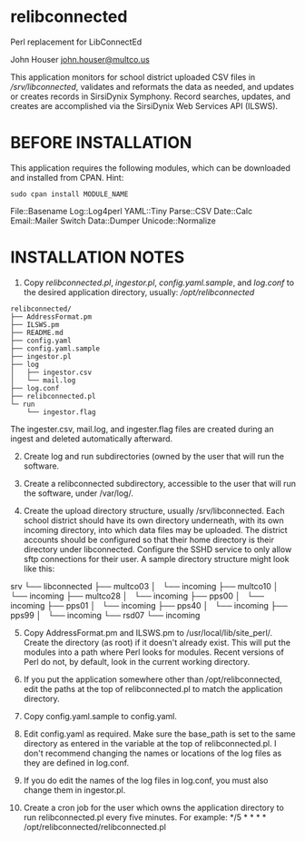 # relibconnected
Perl replacement for LibConnectEd

John Houser
john.houser@multco.us

This application monitors for school district uploaded CSV files in 
*/srv/libconnected*, validates and reformats the data as needed, and updates or 
creates records in SirsiDynix Symphony. Record searches, updates, and creates 
are accomplished via the SirsiDynix Web Services API (ILSWS).

# BEFORE INSTALLATION

This application requires the following modules, which can be downloaded and
installed from CPAN. Hint: 
```
sudo cpan install MODULE_NAME
```

File::Basename
Log::Log4perl
YAML::Tiny
Parse::CSV
Date::Calc
Email::Mailer
Switch
Data::Dumper
Unicode::Normalize

# INSTALLATION NOTES

1. Copy *relibconnected.pl*, *ingestor.pl*, *config.yaml.sample*, and *log.conf* to the 
desired application directory, usually:
*/opt/relibconnected*
```
relibconnected/
├── AddressFormat.pm
├── ILSWS.pm
├── README.md
├── config.yaml
├── config.yaml.sample
├── ingestor.pl
├── log
│   ├── ingestor.csv
│   └── mail.log
├── log.conf
├── relibconnected.pl
└─ run
    └── ingestor.flag
```
The ingester.csv, mail.log, and ingester.flag files are created during an 
ingest and deleted automatically afterward.

2. Create log and run subdirectories (owned by the user that will run the 
software.

3. Create a relibconnected subdirectory, accessible to the user that will run 
the software, under /var/log/.

4. Create the upload directory structure, usually /srv/libconnected. Each 
school district should have its own directory underneath, with its own incoming 
directory, into which data files may be uploaded. The district accounts should
be configured so that their home directory is their directory under 
libconnected. Configure the SSHD service to only allow sftp connections for 
their user. A sample directory structure might look like this:

srv
└── libconnected
    ├── multco03
    │   └── incoming
    ├── multco10
    │   └── incoming
    ├── multco28
    │   └── incoming
    ├── pps00
    │   └── incoming
    ├── pps01
    │   └── incoming
    ├── pps40
    │   └── incoming
    ├── pps99
    │   └── incoming
    └── rsd07
        └── incoming

5. Copy AddressFormat.pm and ILSWS.pm to /usr/local/lib/site_perl/. Create the
directory (as root) if it doesn't already exist. This will put the modules into 
a path where Perl looks for modules. Recent versions of Perl do not, by default, 
look in the current working directory.

6. If you put the application somewhere other than /opt/relibconnected, edit 
the paths at the top of relibconnected.pl to match the application directory.

7. Copy config.yaml.sample to config.yaml.

8. Edit config.yaml as required. Make sure the base_path is set to the same
directory as entered in the variable at the top of relibconnected.pl. I don't
recommend changing the names or locations of the log files as they are defined
in log.conf.

9. If you do edit the names of the log files in log.conf, you must also change 
them in ingestor.pl.

10. Create a cron job for the user which owns the application directory to
run relibconnected.pl every five minutes. For example:
*/5 * * * * /opt/relibconnected/relibconnected.pl
